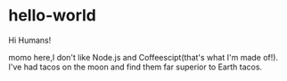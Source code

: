 # hello-world

Hi Humans!

momo here,I don't like Node.js and Coffeescipt(that's what I'm made of!).
I've had tacos on the moon and find them far superior to Earth tacos.
